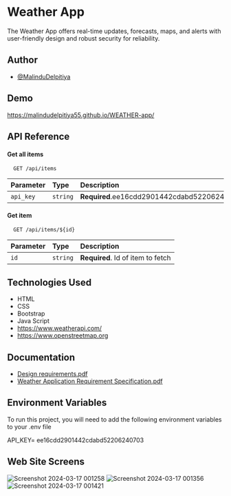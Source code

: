 
# Weather App

The Weather App offers real-time updates, forecasts, maps, and alerts with user-friendly design and robust security for reliability.




## Author

- [@MalinduDelpitiya](https://github.com/MalinduDelpitiya55)


## Demo

https://malindudelpitiya55.github.io/WEATHER-app/
## API Reference

#### Get all items

```http
  GET /api/items
```

| Parameter| Type    | Description                                |
| :--------| :-------| :------------------------------------------|
| `api_key`| `string`| **Required**.ee16cdd2901442cdabd52206240703|

#### Get item

```http
  GET /api/items/${id}
```

| Parameter | Type     | Description                       |
| :-------- | :------- | :-------------------------------- |
| `id`      | `string` | **Required**. Id of item to fetch |



## Technologies Used

- HTML
- CSS
- Bootstrap
- Java Script
- https://www.weatherapi.com/
- https://www.openstreetmap.org


## Documentation

- [Design requirements.pdf](https://github.com/MalinduDelpitiya55/WEATHER-app/files/14624942/Design.requirements.pdf)
- [Weather Application Requirement Specification.pdf](https://github.com/MalinduDelpitiya55/WEATHER-app/files/14624944/Weather.Application.Requirement.Specification.pdf)

## Environment Variables

To run this project, you will need to add the following environment variables to your .env file

API_KEY= ee16cdd2901442cdabd52206240703



## Web Site Screens
![Screenshot 2024-03-17 001258](https://github.com/MalinduDelpitiya55/WEATHER-app/assets/134361651/4a502743-16e6-44b1-820a-134373b82e17)
![Screenshot 2024-03-17 001356](https://github.com/MalinduDelpitiya55/WEATHER-app/assets/134361651/e17089c5-9757-465a-a132-1305949b5439)
![Screenshot 2024-03-17 001421](https://github.com/MalinduDelpitiya55/WEATHER-app/assets/134361651/5c5b2d1b-3447-46a9-b85d-d3ab15beecc3)

